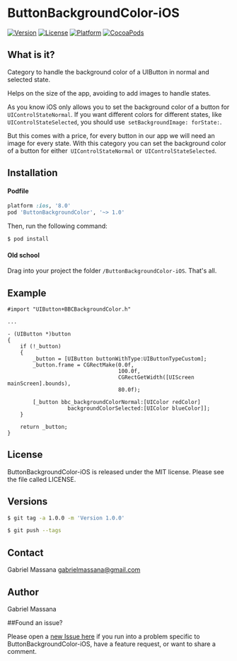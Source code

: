 # ButtonBackgroundColor-iOS

[![Version](https://img.shields.io/cocoapods/v/ButtonBackgroundColor.svg?style=flat-square)](http://cocoapods.org/pods/ButtonBackgroundColor)
[![License](https://img.shields.io/cocoapods/l/ButtonBackgroundColor.svg?style=flat-square)](http://cocoapods.org/pods/ButtonBackgroundColor)
[![Platform](https://img.shields.io/cocoapods/p/ButtonBackgroundColor.svg?style=flat-square)](http://cocoapods.org/pods/ButtonBackgroundColor)
[![CocoaPods](https://img.shields.io/cocoapods/metrics/doc-percent/ButtonBackgroundColor.svg?style=flat-square)](http://cocoapods.org/pods/ButtonBackgroundColor)

##   What is it?

Category to handle the background color of a UIButton in normal and selected state.

Helps on the size of the app, avoiding to add images to handle states.

As you know iOS only allows you to set the background color of a button for``` UIControlStateNormal```. If you want different colors for different states, like``` UIControlStateSelected```, you should use``` setBackgroundImage: forState:```.

But this comes with a price, for every button in our app we will need an image for every state. With this category you can set the background color of a button for either``` UIControlStateNormal``` or``` UIControlStateSelected```.

## Installation

#### Podfile

```ruby
platform :ios, '8.0'
pod 'ButtonBackgroundColor', '~> 1.0'
```

Then, run the following command:

```bash
$ pod install
```

#### Old school

Drag into your project the folder `/ButtonBackgroundColor-iOS`. That's all.

## Example

```objc
#import "UIButton+BBCBackgroundColor.h"

...

- (UIButton *)button
{
    if (!_button)
    {
        _button = [UIButton buttonWithType:UIButtonTypeCustom];
        _button.frame = CGRectMake(0.0f,
                                   100.0f,
                                   CGRectGetWidth([UIScreen mainScreen].bounds),
                                   80.0f);
        
        [_button bbc_backgroundColorNormal:[UIColor redColor]
                   backgroundColorSelected:[UIColor blueColor]];
    }
    
    return _button;
}
```

## License

ButtonBackgroundColor-iOS is released under the MIT license. Please see the file called LICENSE.

## Versions

```bash
$ git tag -a 1.0.0 -m 'Version 1.0.0'

$ git push --tags
```

## Contact

Gabriel Massana gabrielmassana@gmail.com

## Author

Gabriel Massana

##Found an issue?

Please open a [new Issue here](https://github.com/GabrielMassana/ButtonBackgroundColor-iOS/issues/new) if you run into a problem specific to ButtonBackgroundColor-iOS, have a feature request, or want to share a comment.


